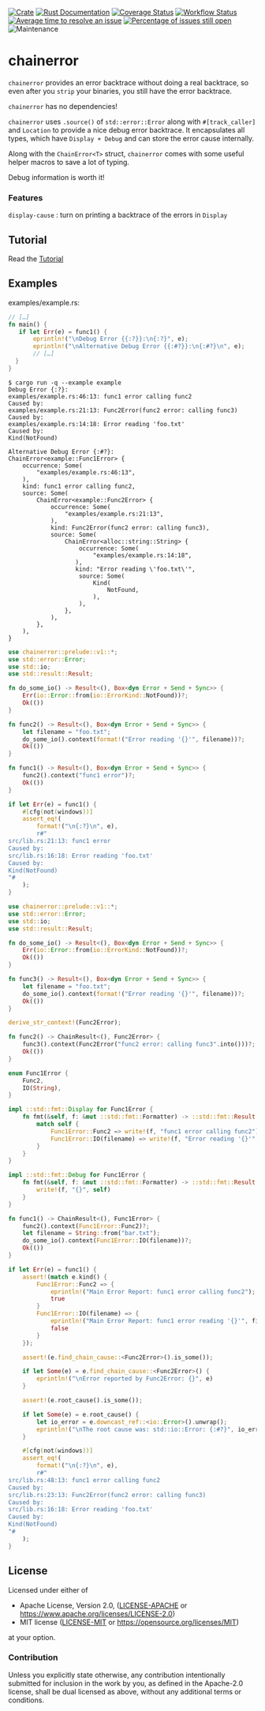 [![Crate](https://img.shields.io/crates/v/chainerror.svg)](https://crates.io/crates/chainerror)
[![Rust Documentation](https://img.shields.io/badge/api-rustdoc-blue.svg)](https://docs.rs/chainerror/)
[![Coverage Status](https://coveralls.io/repos/github/haraldh/chainerror/badge.svg?branch=master)](https://coveralls.io/github/haraldh/chainerror?branch=master)
[![Workflow Status](https://github.com/haraldh/chainerror/workflows/Rust/badge.svg)](https://github.com/haraldh/chainerror/actions?query=workflow%3A%22Rust%22)
[![Average time to resolve an issue](https://isitmaintained.com/badge/resolution/haraldh/chainerror.svg)](https://isitmaintained.com/project/haraldh/chainerror "Average time to resolve an issue")
[![Percentage of issues still open](https://isitmaintained.com/badge/open/haraldh/chainerror.svg)](https://isitmaintained.com/project/haraldh/chainerror "Percentage of issues still open")
![Maintenance](https://img.shields.io/badge/maintenance-activly--developed-brightgreen.svg)

# chainerror

`chainerror` provides an error backtrace without doing a real backtrace, so even after you `strip` your
binaries, you still have the error backtrace.

`chainerror` has no dependencies!

`chainerror` uses `.source()` of `std::error::Error` along with `#[track_caller]` and `Location` to provide a nice debug error backtrace.
It encapsulates all types, which have `Display + Debug` and can store the error cause internally.

Along with the `ChainError<T>` struct, `chainerror` comes with some useful helper macros to save a lot of typing.

Debug information is worth it!

### Features

`display-cause`
: turn on printing a backtrace of the errors in `Display`

## Tutorial

Read the [Tutorial](https://haraldh.github.io/chainerror/tutorial1.html)

## Examples

examples/example.rs:
```rust
// […]
fn main() {
   if let Err(e) = func1() {
       eprintln!("\nDebug Error {{:?}}:\n{:?}", e);
       eprintln!("\nAlternative Debug Error {{:#?}}:\n{:#?}\n", e);
       // […]
  }
}
```

```console
$ cargo run -q --example example
Debug Error {:?}:
examples/example.rs:46:13: func1 error calling func2
Caused by:
examples/example.rs:21:13: Func2Error(func2 error: calling func3)
Caused by:
examples/example.rs:14:18: Error reading 'foo.txt'
Caused by:
Kind(NotFound)

Alternative Debug Error {:#?}:
ChainError<example::Func1Error> {
    occurrence: Some(
        "examples/example.rs:46:13",
    ),
    kind: func1 error calling func2,
    source: Some(
        ChainError<example::Func2Error> {
            occurrence: Some(
                "examples/example.rs:21:13",
            ),
            kind: Func2Error(func2 error: calling func3),
            source: Some(
                ChainError<alloc::string::String> {
                    occurrence: Some(
                        "examples/example.rs:14:18",
                   ),
                   kind: "Error reading \'foo.txt\'",
                    source: Some(
                        Kind(
                            NotFound,
                        ),
                    ),
                },
            ),
        },
    ),
}
```

```rust
use chainerror::prelude::v1::*;
use std::error::Error;
use std::io;
use std::result::Result;

fn do_some_io() -> Result<(), Box<dyn Error + Send + Sync>> {
    Err(io::Error::from(io::ErrorKind::NotFound))?;
    Ok(())
}

fn func2() -> Result<(), Box<dyn Error + Send + Sync>> {
    let filename = "foo.txt";
    do_some_io().context(format!("Error reading '{}'", filename))?;
    Ok(())
}

fn func1() -> Result<(), Box<dyn Error + Send + Sync>> {
    func2().context("func1 error")?;
    Ok(())
}

if let Err(e) = func1() {
    #[cfg(not(windows))]
    assert_eq!(
        format!("\n{:?}\n", e),
        r#"
src/lib.rs:21:13: func1 error
Caused by:
src/lib.rs:16:18: Error reading 'foo.txt'
Caused by:
Kind(NotFound)
"#
    );
}
```


```rust
use chainerror::prelude::v1::*;
use std::error::Error;
use std::io;
use std::result::Result;

fn do_some_io() -> Result<(), Box<dyn Error + Send + Sync>> {
    Err(io::Error::from(io::ErrorKind::NotFound))?;
    Ok(())
}

fn func3() -> Result<(), Box<dyn Error + Send + Sync>> {
    let filename = "foo.txt";
    do_some_io().context(format!("Error reading '{}'", filename))?;
    Ok(())
}

derive_str_context!(Func2Error);

fn func2() -> ChainResult<(), Func2Error> {
    func3().context(Func2Error("func2 error: calling func3".into()))?;
    Ok(())
}

enum Func1Error {
    Func2,
    IO(String),
}

impl ::std::fmt::Display for Func1Error {
    fn fmt(&self, f: &mut ::std::fmt::Formatter) -> ::std::fmt::Result {
        match self {
            Func1Error::Func2 => write!(f, "func1 error calling func2"),
            Func1Error::IO(filename) => write!(f, "Error reading '{}'", filename),
        }
    }
}

impl ::std::fmt::Debug for Func1Error {
    fn fmt(&self, f: &mut ::std::fmt::Formatter) -> ::std::fmt::Result {
        write!(f, "{}", self)
    }
}

fn func1() -> ChainResult<(), Func1Error> {
    func2().context(Func1Error::Func2)?;
    let filename = String::from("bar.txt");
    do_some_io().context(Func1Error::IO(filename))?;
    Ok(())
}

if let Err(e) = func1() {
    assert!(match e.kind() {
        Func1Error::Func2 => {
            eprintln!("Main Error Report: func1 error calling func2");
            true
        }
        Func1Error::IO(filename) => {
            eprintln!("Main Error Report: func1 error reading '{}'", filename);
            false
        }
    });

    assert!(e.find_chain_cause::<Func2Error>().is_some());

    if let Some(e) = e.find_chain_cause::<Func2Error>() {
        eprintln!("\nError reported by Func2Error: {}", e)
    }

    assert!(e.root_cause().is_some());

    if let Some(e) = e.root_cause() {
        let io_error = e.downcast_ref::<io::Error>().unwrap();
        eprintln!("\nThe root cause was: std::io::Error: {:#?}", io_error);
    }

    #[cfg(not(windows))]
    assert_eq!(
        format!("\n{:?}\n", e),
        r#"
src/lib.rs:48:13: func1 error calling func2
Caused by:
src/lib.rs:23:13: Func2Error(func2 error: calling func3)
Caused by:
src/lib.rs:16:18: Error reading 'foo.txt'
Caused by:
Kind(NotFound)
"#
    );
}
```

## License

Licensed under either of

* Apache License, Version 2.0, ([LICENSE-APACHE](LICENSE-APACHE) or https://www.apache.org/licenses/LICENSE-2.0)
* MIT license ([LICENSE-MIT](LICENSE-MIT) or https://opensource.org/licenses/MIT)

at your option.

### Contribution

Unless you explicitly state otherwise, any contribution intentionally
submitted for inclusion in the work by you, as defined in the Apache-2.0
license, shall be dual licensed as above, without any additional terms or
conditions.
